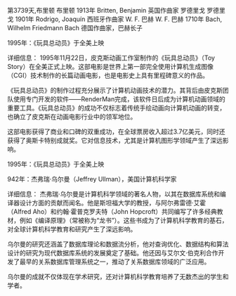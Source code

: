 第3739天,布里顿
布里顿 1913年
Britten, Benjamin 英国作曲家
罗德里戈
罗德里戈 1901年
Rodrigo, Joaquín 西班牙作曲家
W. F. 巴赫
W. F. 巴赫 1710年
Bach, Wilhelm Friedmann Bach 德国作曲家，巴赫长子

 
1995年：《玩具总动员》于全美上映

详细信息：
1995年11月22日，皮克斯动画工作室制作的《玩具总动员》（Toy Story）在全美正式上映。这部电影是世界上第一部完全使用计算机生成图像（CGI）技术制作的长篇动画电影，也是电影史上具有里程碑意义的作品。

《玩具总动员》的制作过程充分展示了计算机动画技术的潜力。其背后由皮克斯团队使用专门开发的软件——RenderMan完成，该软件日后成为计算机动画领域的重要工具。《玩具总动员》的成功不仅标志着传统手绘动画向计算机动画的转变，也确立了皮克斯在动画电影行业中的领军地位。

这部电影获得了商业和口碑的双重成功，在全球票房收入超过3.7亿美元，同时还获得了奥斯卡特别成就奖。它对信息技术，尤其是计算机图形学领域产生了深远影响。

1995年：《玩具总动员》于全美上映

942年：杰弗瑞·乌尔曼（Jeffrey Ullman），美国计算机科学家

详细信息：
杰弗瑞·乌尔曼是计算机科学领域的著名人物，以其在数据库系统和编译器设计方面的贡献而闻名。他是斯坦福大学的教授，与阿尔弗雷德·艾霍（Alfred Aho）和约翰·霍普克罗夫特（John Hopcroft）共同编写了许多经典教材，例如《编译原理》（常被称为“龙书”）。这些书成为了计算机科学教育的基石，对全球计算机科学教育和研究产生了深远影响。

乌尔曼的研究还涵盖了数据库理论和数据流分析，他对查询优化、数据结构和算法设计的研究为现代数据库系统的发展奠定了基础。他还因与艾尔文·伯克利合作开发了最早的关系数据库管理系统之一，推动了关系数据库领域的广泛应用。

乌尔曼的成就不仅体现在学术研究，还对计算机科学教育培养了无数杰出的学生和学者。